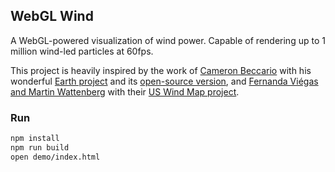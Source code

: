 ## WebGL Wind

A WebGL-powered visualization of wind power.
Capable of rendering up to 1 million wind-led particles at 60fps.

This project is heavily inspired by the work of
[Cameron Beccario](https://twitter.com/cambecc)
with his wonderful [Earth project](https://earth.nullschool.net/)
and its [open-source version](https://github.com/cambecc/earth),
and [Fernanda Viégas and Martin Wattenberg](http://hint.fm/) with their
[US Wind Map project](http://hint.fm/projects/wind/).

### Run

```bash
npm install
npm run build
open demo/index.html
```
